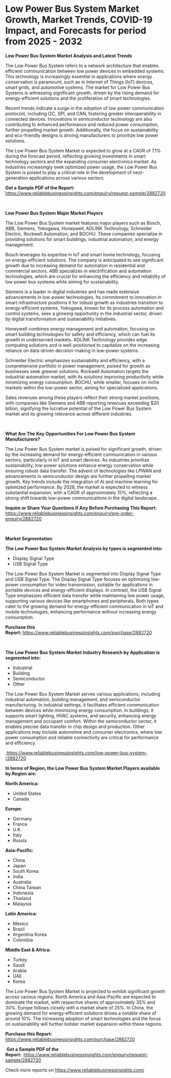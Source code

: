 <p><h1>Low Power Bus System Market Growth, Market Trends, COVID-19 Impact, and Forecasts for period from 2025 - 2032</h1></p><p><strong>Low Power Bus System Market Analysis and Latest Trends</strong></p>
<p><p>The Low Power Bus System refers to a network architecture that enables efficient communication between low power devices in embedded systems. This technology is increasingly essential in applications where energy conservation is paramount, such as in Internet of Things (IoT) devices, smart grids, and automotive systems. The market for Low Power Bus Systems is witnessing significant growth, driven by the rising demand for energy-efficient solutions and the proliferation of smart technologies.</p><p>Recent trends indicate a surge in the adoption of low power communication protocols, including I2C, SPI, and CAN, fostering greater interoperability in connected devices. Innovations in semiconductor technology are also contributing to enhanced performance and reduced power consumption, further propelling market growth. Additionally, the focus on sustainability and eco-friendly designs is driving manufacturers to prioritize low power solutions.</p><p>The Low Power Bus System Market is expected to grow at a CAGR of 7.1% during the forecast period, reflecting growing investments in smart technology sectors and the expanding consumer electronics market. As industries increasingly seek optimized power usage, the Low Power Bus System is poised to play a critical role in the development of next-generation applications across various sectors.</p></p>
<p><strong>Get a Sample PDF of the Report:&nbsp;</strong> <a href="https://www.reliablebusinessinsights.com/enquiry/request-sample/2882720?utm_campaign=3314&utm_medium=2&utm_source=Github&utm_content=ia&utm_term=13032025&utm_id=low-power-bus-system">https://www.reliablebusinessinsights.com/enquiry/request-sample/2882720</a></p>
<p>&nbsp;</p>
<p><strong>Low Power Bus System Major Market Players</strong></p>
<p><p>The Low Power Bus System market features major players such as Bosch, ABB, Siemens, Yokogawa, Honeywell, ADLINK Technology, Schneider Electric, Rockwell Automation, and BOCHU. These companies specialize in providing solutions for smart buildings, industrial automation, and energy management.</p><p>Bosch leverages its expertise in IoT and smart home technology, focusing on energy-efficient solutions. The company is anticipated to see significant growth due to increasing demand for automation in residential and commercial sectors. ABB specializes in electrification and automation technologies, which are crucial for enhancing the efficiency and reliability of low power bus systems while aiming for sustainability.</p><p>Siemens is a leader in digital industries and has made extensive advancements in low-power technologies. Its commitment to innovation in smart infrastructure positions it for robust growth as industries transition to energy-efficient systems. Yokogawa, known for its process automation and control systems, sees a growing opportunity in the industrial sector, driven by digital transformation and sustainability initiatives.</p><p>Honeywell combines energy management and automation, focusing on smart building technologies for safety and efficiency, which can fuel its growth in underserved markets. ADLINK Technology provides edge computing solutions and is well-positioned to capitalize on the increasing reliance on data-driven decision-making in low-power systems.</p><p>Schneider Electric emphasizes sustainability and efficiency, with a comprehensive portfolio in power management, poised for growth as businesses seek greener solutions. Rockwell Automation targets the industrial automation market, with its solutions improving productivity while minimizing energy consumption. BOCHU, while smaller, focuses on niche markets within the low-power sector, aiming for specialized applications.</p><p>Sales revenues among these players reflect their strong market positions, with companies like Siemens and ABB reporting revenues exceeding $20 billion, signifying the lucrative potential of the Low Power Bus System market and its growing relevance across different industries.</p></p>
<p>&nbsp;</p>
<p><strong>What Are The Key Opportunities For Low Power Bus System Manufacturers?</strong></p>
<p><p>The Low Power Bus System market is poised for significant growth, driven by the increasing demand for energy-efficient communication in various sectors, particularly in IoT and smart devices. As industries prioritize sustainability, low power solutions enhance energy conservation while ensuring robust data transfer. The advent of technologies like LPWAN and advancements in semiconductor design are further propelling market growth. Key trends include the integration of AI and machine learning for optimized performance. By 2028, the market is expected to witness substantial expansion, with a CAGR of approximately 15%, reflecting a strong shift towards low-power communications in the digital landscape.</p></p>
<p><strong>Inquire or Share Your Questions If Any Before Purchasing This Report:</strong> <a href="https://www.reliablebusinessinsights.com/enquiry/pre-order-enquiry/2882720?utm_campaign=3314&utm_medium=2&utm_source=Github&utm_content=ia&utm_term=13032025&utm_id=low-power-bus-system">https://www.reliablebusinessinsights.com/enquiry/pre-order-enquiry/2882720</a></p>
<p>&nbsp;</p>
<p><strong>Market Segmentation</strong></p>
<p><strong>The Low Power Bus System Market Analysis by types is segmented into:</strong></p>
<p><ul><li>Display Signal Type</li><li>USB Signal Type</li></ul></p>
<p><p>The Low Power Bus System Market is segmented into Display Signal Type and USB Signal Type. The Display Signal Type focuses on optimizing low-power consumption for video transmission, suitable for applications in portable devices and energy-efficient displays. In contrast, the USB Signal Type emphasizes efficient data transfer while maintaining low power usage, supporting various devices like smartphones and peripherals. Both types cater to the growing demand for energy-efficient communication in IoT and mobile technologies, enhancing performance without increasing energy consumption.</p></p>
<p><strong>Purchase this Report:&nbsp;</strong><a href="https://www.reliablebusinessinsights.com/purchase/2882720?utm_campaign=3314&utm_medium=2&utm_source=Github&utm_content=ia&utm_term=13032025&utm_id=low-power-bus-system">https://www.reliablebusinessinsights.com/purchase/2882720</a></p>
<p>&nbsp;</p>
<p><strong>The Low Power Bus System Market Industry Research by Application is segmented into:</strong></p>
<p><ul><li>Industrial</li><li>Building</li><li>Semiconductor</li><li>Other</li></ul></p>
<p><p>The Low Power Bus System Market serves various applications, including industrial automation, building management, and semiconductor manufacturing. In industrial settings, it facilitates efficient communication between devices while minimizing energy consumption. In buildings, it supports smart lighting, HVAC systems, and security, enhancing energy management and occupant comfort. Within the semiconductor sector, it enables precise data transfer in chip design and production. Other applications may include automotive and consumer electronics, where low power consumption and reliable connectivity are critical for performance and efficiency.</p></p>
<p><a href="https://www.reliablebusinessinsights.com/low-power-bus-system-r2882720?utm_campaign=3314&utm_medium=2&utm_source=Github&utm_content=ia&utm_term=13032025&utm_id=low-power-bus-system">&nbsp;https://www.reliablebusinessinsights.com/low-power-bus-system-r2882720</a></p>
<p><strong>In terms of Region, the Low Power Bus System Market Players available by Region are:</strong></p>
<p>
    <p> <strong> North America: </strong>
        <ul>
            <li>United States</li>
            <li>Canada</li>
        </ul>
        </p> 
    <p> <strong> Europe: </strong>
        <ul>
            <li>Germany</li>
            <li>France</li>
            <li>U.K.</li>
            <li>Italy</li>
            <li>Russia</li>
        </ul>
        </p> 
    <p> <strong> Asia-Pacific: </strong>
        <ul>
            <li>China</li>
            <li>Japan</li>
            <li>South Korea</li>
            <li>India</li>
            <li>Australia</li>
            <li>China Taiwan</li>
            <li>Indonesia</li>
            <li>Thailand</li>
            <li>Malaysia</li>
        </ul>
        </p> 
    <p> <strong> Latin America: </strong>
        <ul>
            <li>Mexico</li>
            <li>Brazil</li>
            <li>Argentina Korea</li>
            <li>Colombia</li>
        </ul>
        </p> 
    <p> <strong> Middle East & Africa: </strong>
        <ul>
            <li>Turkey</li>
            <li>Saudi</li>
            <li>Arabia</li>
            <li>UAE</li>
            <li>Korea</li>
        </ul>
    </p>
    </p>
<p><p>The Low Power Bus System Market is projected to exhibit significant growth across various regions. North America and Asia-Pacific are expected to dominate the market, with respective shares of approximately 35% and 30%. Europe follows closely with a market share of 25%. In China, the growing demand for energy-efficient solutions drives a notable share of around 10%. The increasing adoption of smart technologies and the focus on sustainability will further bolster market expansion within these regions.</p></p>
<p><strong>Purchase this Report: </strong><a href="https://www.reliablebusinessinsights.com/purchase/2882720?utm_campaign=3314&utm_medium=2&utm_source=Github&utm_content=ia&utm_term=13032025&utm_id=low-power-bus-system">https://www.reliablebusinessinsights.com/purchase/2882720</a></p>
<p>&nbsp;<strong>Get a Sample PDF of the Report:&nbsp;&nbsp;</strong><a href="https://www.reliablebusinessinsights.com/enquiry/request-sample/2882720?utm_campaign=3314&utm_medium=2&utm_source=Github&utm_content=ia&utm_term=13032025&utm_id=low-power-bus-system">https://www.reliablebusinessinsights.com/enquiry/request-sample/2882720</a></p>
<p><strong></strong></p>
<p>Check more reports on <a href="https://www.reliablebusinessinsights.com/?utm_campaign=3314&utm_medium=2&utm_source=Github&utm_content=ia&utm_term=13032025&utm_id=low-power-bus-system">https://www.reliablebusinessinsights.com/</a></p>